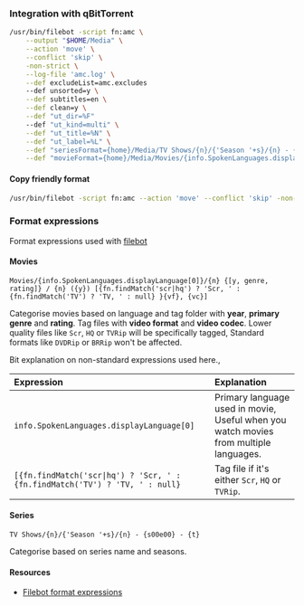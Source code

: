 ### Integration with qBitTorrent

```sh
/usr/bin/filebot -script fn:amc \
    --output "$HOME/Media" \
    --action 'move' \
    --conflict 'skip' \
    -non-strict \
    --log-file 'amc.log' \
    --def excludeList=amc.excludes
    --def unsorted=y \
    --def subtitles=en \
    --def clean=y \
    --def "ut_dir=%F"
    --def "ut_kind=multi" \
    --def "ut_title=%N" \
    --def "ut_label=%L" \
    --def "seriesFormat={home}/Media/TV Shows/{n}/{'Season '+s}/{n} - {s00e00} - {t}" \
    --def "movieFormat={home}/Media/Movies/{info.SpokenLanguages.displayLanguage[0]}/{n} {[y, genre, rating]} / {n} ({y}) [{fn.findMatch('scr|hq') ? 'Scr, ' : {fn.findMatch('TV') ? 'TV, ' : null} }{vf}, {vc}]"
```

#### Copy friendly format

```sh
/usr/bin/filebot -script fn:amc --action 'move' --conflict 'skip' -non-strict --log-file 'amc.log' --def excludeList=amc.excludes unsorted=y clean=y "ut_dir=%F" "ut_kind=multi" "ut_title=%N" "ut_label=%L" "seriesFormat={home}/Media/TV Shows/{n}/{'Season '+s}/{n} - {s00e00} - {t}" "movieFormat={home}/Media/Movies/{info.SpokenLanguages.displayLanguage[0]}/{n} {[y, genre, rating]}/ {n} ({y}) [{fn.findMatch('scr|hq') ? 'Scr, ' : {fn.findMatch('TV') ? 'TV, ' : null} }{vf}, {vc}]"
```

### Format expressions

Format expressions used with [filebot]

#### Movies

```
Movies/{info.SpokenLanguages.displayLanguage[0]}/{n} {[y, genre, rating]} / {n} ({y}) [{fn.findMatch('scr|hq') ? 'Scr, ' : {fn.findMatch('TV') ? 'TV, ' : null} }{vf}, {vc}]
```

Categorise movies based on language and tag folder with **year**, **primary genre** and **rating**. Tag files with **video format** and **video codec**. Lower quality files like `Scr`, `HQ` or `TVRip` will be specifically tagged, Standard formats like `DVDRip` or `BRRip` won't be affected.

Bit explanation on non-standard expressions used here.,

| Expression | Explanation |
|:----------|:----|
| `info.SpokenLanguages.displayLanguage[0]` | Primary language used in movie, Useful when you watch movies from multiple languages.|
| `[{fn.findMatch('scr\|hq') ? 'Scr, ' : {fn.findMatch('TV') ? 'TV, ' : null}` | Tag file if it's either `Scr`, `HQ` or `TVRip`. |

#### Series

```
TV Shows/{n}/{'Season '+s}/{n} - {s00e00} - {t}
```

Categorise based on series name and seasons.

#### Resources

- [Filebot format expressions][1]

[filebot]: https://www.filebot.net/
[1]: https://www.filebot.net/naming.html

